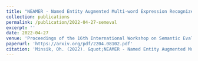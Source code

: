 ```yaml
---
title: "NEAMER - Named Entity Augmented Multi-word Expression Recognizer"
collection: publications
permalink: /publication/2022-04-27-semeval
excerpt: ''
date: 2022-04-27
venue: 'Proceedings of the 16th International Workshop on Semantic Evaluation, NAACL'
paperurl: 'https://arxiv.org/pdf/2204.08102.pdf'
citation: 'Minsik, Oh. (2022). &quot;NEAMER - Named Entity Augmented Multi-word Expression Recognizer&quot; <i>Proceedings of the 16th International Workshop on Semantic Evaluation (SemEval-2022), pages 178–185, Seattle, United States. Association for Computational Linguistics.</i>.'
---
```

